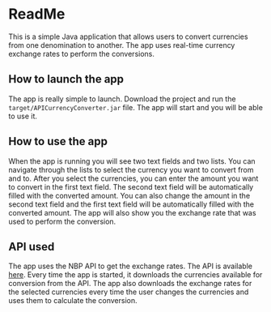 # ReadMe
This is a simple Java application that allows users to convert currencies from one denomination to another. The app uses real-time currency exchange rates to perform the conversions.
## How to launch the app
The app is really simple to launch. Download the project and run the ```target/APICurrencyConverter.jar``` file. The app will start and you will be able to use it.

## How to use the app

When the app is running you will see two text fields and two lists. You can navigate through the lists to select the currency you want to convert from and to. After you select the currencies, you can enter the amount you want to convert in the first text field. The second text field will be automatically filled with the converted amount. You can also change the amount in the second text field and the first text field will be automatically filled with the converted amount. The app will also show you the exchange rate that was used to perform the conversion.

## API used
The app uses the NBP API to get the exchange rates. The API is available [here](http://api.nbp.pl/). Every time the app is started, it downloads the currencies available for conversion from the API. The app also downloads the exchange rates for the selected currencies every time the user changes the currencies and uses them to calculate the conversion.
